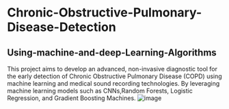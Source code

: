 # Chronic-Obstructive-Pulmonary-Disease-Detection
## Using-machine-and-deep-Learning-Algorithms
This project aims to develop an advanced, non-invasive diagnostic tool for the early detection of Chronic Obstructive Pulmonary Disease (COPD) using machine learning and medical sound recording technologies. By leveraging machine learning models such as CNNs,Random Forests, Logistic Regression, and Gradient Boosting Machines.
![image](https://github.com/user-attachments/assets/7566502f-c850-4538-a449-0769dd9c59f7)
